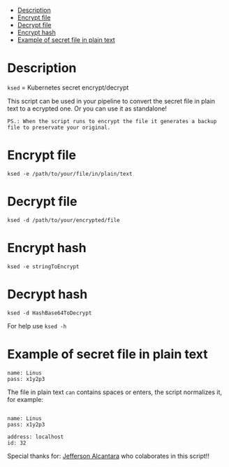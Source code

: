 - [Description](#description)
- [Encrypt file](#encrypt-file)
- [Decrypt file](#decrypt-file)
- [Encrypt hash](#encrypt-hash)
- [Example of secret file in plain text](#example-of-secret-file-in-plain-text)

# Description
`ksed` = Kubernetes secret encrypt/decrypt

This script can be used in your pipeline to convert the secret file in plain text to a ecrypted one.
Or you can use it as standalone! 

`PS.: When the script runs to encrypt the file it generates a backup file to preservate your original.`

# Encrypt file
`ksed -e /path/to/your/file/in/plain/text`

# Decrypt file
`ksed -d /path/to/your/encrypted/file`

# Encrypt hash
`ksed -e stringToEncrypt`

# Decrypt hash
`ksed -d HashBase64ToDecrypt`


For help use `ksed -h`

# Example of secret file in plain text

```
name: Linus
pass: x1y2p3
```

The file in plain text `can` contains spaces or enters, the script normalizes it, for example: 

```

name: Linus
pass: x1y2p3

address: localhost      
id: 32 
```


Special thanks for: [Jefferson Alcantara](https://github.com/jefferson22alcantara) who colaborates in this script!!
